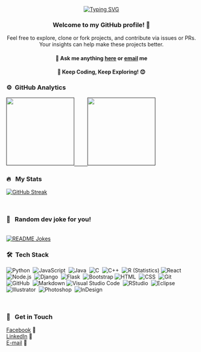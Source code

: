 <div align="center">
  
[![Typing SVG](https://readme-typing-svg.demolab.com?font=Fira+Code&pause=1000&&center=true&width=435&lines=+++++++++++++++++Hi%2C+I'm+Gathsara+%F0%9F%91%8B;Software+Engineer;Full+Stack+Developer;Proficient+with+React.js+and+Nest.js;Skilled+in+DevOps+and+Microservices;3%2B+years+of+industry+experience;Constantly+learning+and+growing)](https://git.io/typing-svg)

</div>

<div align="center">

### Welcome to my GitHub profile! 👋

Feel free to explore, clone or fork projects, and contribute via issues or PRs. Your insights can help make these projects better. 

#### 💬 Ask me anything <a href="https://github.com/GathsaraH/GathsaraH/issues"><b>here</b></a> or <a href="mailto:umeshgathsara@gmail.com"><b>email</b></a> me
#### 🎯 Keep Coding, Keep Exploring! 😊

</div>

### ⚙️ &nbsp;GitHub Analytics

<a href="">
  <img height="180em" src="https://github-readme-stats-eight-theta.vercel.app/api?username=GathsaraH&show_icons=true&theme=algolia&include_all_commits=true&count_private=true"/>
  &nbsp; &nbsp; &nbsp; &nbsp;
  <img height="180em" src="https://github-readme-stats-eight-theta.vercel.app/api/top-langs/?username=GathsaraH&layout=compact&langs_count=8&theme=algolia"/>
</a>

</br>

<div>
  
### 🔥 &nbsp; My Stats 

[![GitHub Streak](http://github-readme-streak-stats.herokuapp.com?user=GathsaraH&theme=dark&background=000000)](https://git.io/streak-stats)

</div>

</br>

<div>

### 🧩 &nbsp; Random dev joke for you!
<i></i><br>
<a href="https://readme-jokes.vercel.app"><img align="center" src="https://readme-jokes.vercel.app/api" alt="README Jokes"></a>

</div>



<div>
  
### 🛠 &nbsp;Tech Stack

![Python](https://img.shields.io/badge/-Python-05122A?style=flat&logo=python)&nbsp;
![JavaScript](https://img.shields.io/badge/-JavaScript-05122A?style=flat&logo=javascript)&nbsp;
![Java](https://img.shields.io/badge/-Java-05122A?style=flat&logo=Java&logoColor=FFA518)&nbsp;
![C](https://img.shields.io/badge/-C-05122A?style=flat&logo=C&logoColor=A8B9CC)&nbsp;
![C++](https://img.shields.io/badge/-C++-05122A?style=flat&logo=C%2B%2B&logoColor=00599C)&nbsp;
![R (Statistics)](https://img.shields.io/badge/-R-05122A?style=flat&logo=R&logoColor=276DC3)
![React](https://img.shields.io/badge/-React-05122A?style=flat&logo=react)&nbsp;
![Node.js](https://img.shields.io/badge/-Node.js-05122A?style=flat&logo=node.js)&nbsp;
![Django](https://img.shields.io/badge/-Django-05122A?style=flat&logo=django&logoColor=092E20)&nbsp;
![Flask](https://img.shields.io/badge/-Flask-05122A?style=flat&logo=flask)&nbsp;
![Bootstrap](https://img.shields.io/badge/-Bootstrap-05122A?style=flat&logo=bootstrap&logoColor=563D7C)
![HTML](https://img.shields.io/badge/-HTML-05122A?style=flat&logo=HTML5)&nbsp;
![CSS](https://img.shields.io/badge/-CSS-05122A?style=flat&logo=CSS3&logoColor=1572B6)&nbsp;
![Git](https://img.shields.io/badge/-Git-05122A?style=flat&logo=git)&nbsp;
![GitHub](https://img.shields.io/badge/-GitHub-05122A?style=flat&logo=github)&nbsp;
![Markdown](https://img.shields.io/badge/-Markdown-05122A?style=flat&logo=markdown)
![Visual Studio Code](https://img.shields.io/badge/-Visual%20Studio%20Code-05122A?style=flat&logo=visual-studio-code&logoColor=007ACC)&nbsp;
![RStudio](https://img.shields.io/badge/-RStudio-05122A?style=flat&logo=rstudio)&nbsp;
![Eclipse](https://img.shields.io/badge/-Eclipse-05122A?style=flat&logo=eclipse-ide&logoColor=2C2255)
![Illustrator](https://img.shields.io/badge/-Illustrator-05122A?style=flat&logo=adobe-illustrator)&nbsp;
![Photoshop](https://img.shields.io/badge/-Photoshop-05122A?style=flat&logo=adobe-photoshop)&nbsp;
![InDesign](https://img.shields.io/badge/-InDesign-05122A?style=flat&logo=adobe-indesign)

</div>

</br>

<div>
  
### 🔭 &nbsp; Get in Touch

<a href="https://www.linkedin.com/in/gathsara-umesh-0475241a5/">Facebook</a> 👤</br>
<a href="https://www.linkedin.com/in/gathsara-umesh/">LinkedIn</a> 💼</br>
<a href="mailto:umeshgathsara@gmail.com">E-mail</a> 📧
</div>

